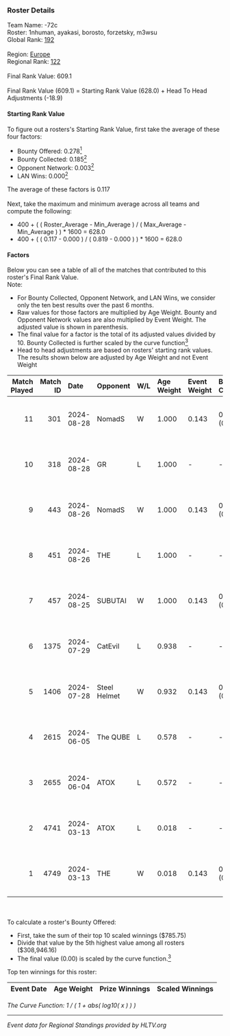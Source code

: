 ### Roster Details<br />
Team Name: -72c<br />
Roster: 1nhuman, ayakasi, borosto, forzetsky, m3wsu<br />
Global Rank: [192](../../standings_global_2024_09_06.md)<br />
<br />
Region: [Europe]( ../../standings_europe_2024_09_06.md)<br />
Regional Rank: [122]( ../../standings_europe_2024_09_06.md)<br />
<br />
Final Rank Value:  609.1<br />
<br />
Final Rank Value (609.1) = Starting Rank Value (628.0) + Head To Head Adjustments (-18.9)<br />

#### Starting Rank Value<br />
To figure out a rosters's Starting Rank Value, first take the average of these four factors:<br />
- Bounty Offered: 0.278[<sup>1</sup>](#table2)
- Bounty Collected: 0.185[<sup>2</sup>](#table1)
- Opponent Network: 0.003[<sup>2</sup>](#table1)
- LAN Wins: 0.000[<sup>2</sup>](#table1)

The average of these factors is 0.117<br />
<br />
Next, take the maximum and minimum average across all teams and compute the following:<br />
- 400 + ( ( Roster_Average - Min_Average ) / ( Max_Average - Min_Average ) ) * 1600 = 628.0
- 400 + ( ( 0.117 - 0.000 ) / ( 0.819 - 0.000 ) ) * 1600 = 628.0


#### Factors<br />
Below you can see a table of all of the matches that contributed to this roster's Final Rank Value.<br />
Note:<br />

- For Bounty Collected, Opponent Network, and LAN Wins, we consider only the ten best results over the past 6 months.
- Raw values for those factors are multiplied by Age Weight. Bounty and Opponent Network values are also multiplied by Event Weight. The adjusted value is shown in parenthesis.
- The final value for a factor is the total of its adjusted values divided by 10. Bounty Collected is further scaled by the curve function[<sup>3</sup>](#curveFunction)
- Head to head adjustments are based on rosters' starting rank values. The results shown below are adjusted by Age Weight and not Event Weight
<span id="table1"></span><br />


| Match Played | Match ID | Date       | Opponent     | W/L | Age Weight | Event Weight | Bounty Collected | Opponent Network | LAN Wins  | H2H Adj. | Roster                                          |
| -: | -: | :- | :- | :- | :- | :- | :- | :- | :- | -: | :- |
|           11 |      301 | 2024-08-28 | NomadS       | W   | 1.000      | 0.143        | 0.000 (0.000)    | 0.071 (0.010)    | 0 (0.000) |    10.82 | 1nhuman, ayakasi, borosto, forzetsky, m3wsu     |
|           10 |      318 | 2024-08-28 | GR           | L   | 1.000      | -            | -                | -                | -         |   -14.79 | 1nhuman, ayakasi, borosto, forzetsky, m3wsu     |
|            9 |      443 | 2024-08-26 | NomadS       | W   | 1.000      | 0.143        | 0.000 (0.000)    | 0.071 (0.010)    | 0 (0.000) |    11.32 | 1nhuman, ayakasi, borosto, forzetsky, m3wsu     |
|            8 |      451 | 2024-08-26 | THE          | L   | 1.000      | -            | -                | -                | -         |   -19.28 | 1nhuman, ayakasi, borosto, forzetsky, m3wsu     |
|            7 |      457 | 2024-08-25 | SUBUTAI      | W   | 1.000      | 0.143        | 0.000 (0.000)    | 0.038 (0.005)    | 0 (0.000) |    10.35 | 1nhuman, ayakasi, borosto, forzetsky, m3wsu     |
|            6 |     1375 | 2024-07-29 | CatEvil      | L   | 0.938      | -            | -                | -                | -         |   -14.75 | 1nhuman, borosto, forzetsky, lkeyy, timeagento  |
|            5 |     1406 | 2024-07-28 | Steel Helmet | W   | 0.932      | 0.143        | 0.003 (0.000)    | 0.038 (0.005)    | 0 (0.000) |    10.77 | 1nhuman, borosto, forzetsky, lkeyy, timeagento  |
|            4 |     2615 | 2024-06-05 | The QUBE     | L   | 0.578      | -            | -                | -                | -         |    -8.33 | 1nhuman, aviva, borosto, forzetsky, youka       |
|            3 |     2655 | 2024-06-04 | ATOX         | L   | 0.572      | -            | -                | -                | -         |    -5.05 | 1nhuman, aviva, borosto, forzetsky, youka       |
|            2 |     4741 | 2024-03-13 | ATOX         | L   | 0.018      | -            | -                | -                | -         |    -0.17 | borosto, forzetsky, m3wsu, serrakura, shandarez |
|            1 |     4749 | 2024-03-13 | THE          | W   | 0.018      | 0.143        | 0.000 (0.000)    | 0.115 (0.000)    | 0 (0.000) |     0.18 | borosto, forzetsky, m3wsu, serrakura, shandarez |

<br />
<span id="table2"></span><br />
To calculate a roster's Bounty Offered:<br />

- First, take the sum of their top 10 scaled winnings ($785.75)
- Divide that value by the 5th highest value among all rosters ($308,946.16)
- The final value (0.00) is scaled by the curve function.[<sup>3</sup>](#curveFunction)

Top ten winnings for this roster:<br />

| Event Date | Age Weight | Prize Winnings | Scaled Winnings |
| :- | -: | :- | :- |


<span id="curveFunction"></span>_The Curve Function: 1 / ( 1 + abs( log10( x ) ) )_<br />

---
_Event data for Regional Standings provided by HLTV.org_<br />
